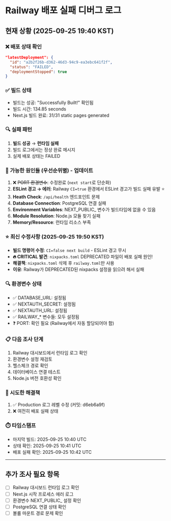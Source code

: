 # Railway 배포 실패 디버그 로그

## 현재 상황 (2025-09-25 19:40 KST)

### ❌ 배포 상태 확인
```json
"latestDeployment": {
  "id": "a2b2f26b-d362-46d3-94c9-ea3ebc641f2f",
  "status": "FAILED",
  "deploymentStopped": true
}
```

### ✅ 빌드 상태
- 빌드는 성공: "Successfully Built!" 확인됨
- 빌드 시간: 134.85 seconds
- Next.js 빌드 완료: 31/31 static pages generated

### 🔍 실패 패턴
1. **빌드 성공** → **런타임 실패**
2. 빌드 로그에서는 정상 완료 메시지
3. 실제 배포 상태는 FAILED

### 🎯 가능한 원인들 (우선순위별) - 업데이트
1. ❌ ~~PORT 환경변수~~: 수정완료 (`next start`로 단순화)
2. **ESLint 경고 → 에러**: Railway `CI=true` 환경에서 ESLint 경고가 빌드 실패 유발 ⭐
3. **Heath Check**: `/api/health` 엔드포인트 문제
4. **Database Connection**: PostgreSQL 연결 실패
5. **Environment Variables**: NEXT_PUBLIC_ 변수가 빌드타임에 없을 수 있음
6. **Module Resolution**: Node.js 모듈 찾기 실패
7. **Memory/Resource**: 런타임 리소스 부족

### ⭐ 최신 수정사항 (2025-09-25 19:50 KST)
- **빌드 명령어 수정**: `CI=false next build` - ESLint 경고 무시
- **🔥 CRITICAL 발견**: `nixpacks.toml` DEPRECATED 파일이 배포 실패 원인!
- **해결책**: `nixpacks.toml` 삭제 후 `railway.toml`만 사용
- **이유**: Railway가 DEPRECATED된 nixpacks 설정을 읽으려 해서 실패

### 🔍 환경변수 상태
- ✅ DATABASE_URL: 설정됨
- ✅ NEXTAUTH_SECRET: 설정됨
- ✅ NEXTAUTH_URL: 설정됨
- ✅ RAILWAY_* 변수들: 모두 설정됨
- ❓ PORT: 확인 필요 (Railway에서 자동 할당되어야 함)

### 📋 다음 조사 단계
1. Railway 대시보드에서 런타임 로그 확인
2. 환경변수 설정 재검토
3. 헬스체크 경로 확인
4. 데이터베이스 연결 테스트
5. Node.js 버전 호환성 확인

### 🔧 시도한 해결책
1. ✅ Production 로그 레벨 수정 (커밋: d6eb6a9f)
2. ❌ 여전히 배포 실패 상태

### ⏱️ 타임스탬프
- 마지막 빌드: 2025-09-25 10:40 UTC
- 상태 확인: 2025-09-25 10:41 UTC
- 배포 실패 확인: 2025-09-25 10:42 UTC

---

## 추가 조사 필요 항목
- [ ] Railway 대시보드 런타임 로그 확인
- [ ] Next.js 시작 프로세스 에러 로그
- [ ] 환경변수 NEXT_PUBLIC_ 설정 확인
- [ ] PostgreSQL 연결 상태 확인
- [ ] 볼륨 마운트 경로 문제 확인